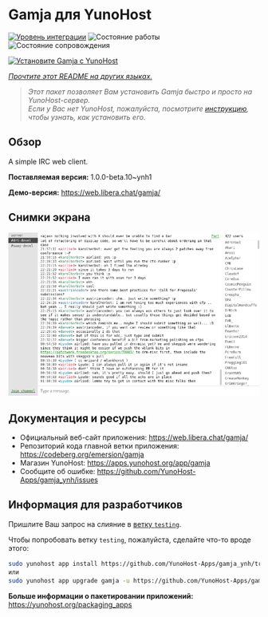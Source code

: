 <!--
Важно: этот README был автоматически сгенерирован <https://github.com/YunoHost/apps/tree/master/tools/readme_generator>
Он НЕ ДОЛЖЕН редактироваться вручную.
-->

# Gamja для YunoHost

[![Уровень интеграции](https://apps.yunohost.org/badge/integration/gamja)](https://ci-apps.yunohost.org/ci/apps/gamja/)
![Состояние работы](https://apps.yunohost.org/badge/state/gamja)
![Состояние сопровождения](https://apps.yunohost.org/badge/maintained/gamja)

[![Установите Gamja с YunoHost](https://install-app.yunohost.org/install-with-yunohost.svg)](https://install-app.yunohost.org/?app=gamja)

*[Прочтите этот README на других языках.](./ALL_README.md)*

> *Этот пакет позволяет Вам установить Gamja быстро и просто на YunoHost-сервер.*  
> *Если у Вас нет YunoHost, пожалуйста, посмотрите [инструкцию](https://yunohost.org/install), чтобы узнать, как установить его.*

## Обзор

A simple IRC web client.

**Поставляемая версия:** 1.0.0-beta.10~ynh1

**Демо-версия:** <https://web.libera.chat/gamja/>

## Снимки экрана

![Снимок экрана Gamja](./doc/screenshots/screenshot.png)

## Документация и ресурсы

- Официальный веб-сайт приложения: <https://web.libera.chat/gamja/>
- Репозиторий кода главной ветки приложения: <https://codeberg.org/emersion/gamja>
- Магазин YunoHost: <https://apps.yunohost.org/app/gamja>
- Сообщите об ошибке: <https://github.com/YunoHost-Apps/gamja_ynh/issues>

## Информация для разработчиков

Пришлите Ваш запрос на слияние в [ветку `testing`](https://github.com/YunoHost-Apps/gamja_ynh/tree/testing).

Чтобы попробовать ветку `testing`, пожалуйста, сделайте что-то вроде этого:

```bash
sudo yunohost app install https://github.com/YunoHost-Apps/gamja_ynh/tree/testing --debug
или
sudo yunohost app upgrade gamja -u https://github.com/YunoHost-Apps/gamja_ynh/tree/testing --debug
```

**Больше информации о пакетировании приложений:** <https://yunohost.org/packaging_apps>
